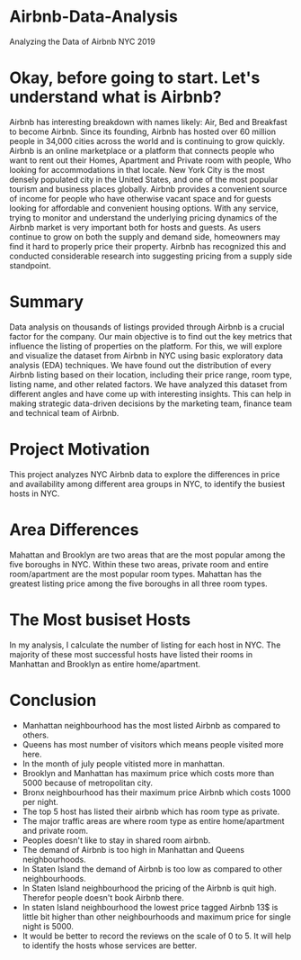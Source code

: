 # Airbnb-Data-Analysis
Analyzing the Data of Airbnb NYC 2019


# Okay, before going to start. Let's understand what is Airbnb?
Airbnb has interesting breakdown with names likely: Air, Bed and Breakfast to become Airbnb. Since its founding, Airbnb has hosted over 60 million people in 34,000 cities across the world and is continuing to grow quickly. Airbnb is an online marketplace or a platform that connects people who want to rent out their Homes, Apartment and Private room with people, Who looking for accommodations in that locale. New York City is the most densely populated city in the United States, and one of the most popular tourism and business places globally. Airbnb provides a convenient source of income for people who have otherwise vacant space and for guests looking for affordable and convenient housing options. With any service, trying to monitor and understand the underlying pricing dynamics of the Airbnb market is very important both for hosts and guests. As users continue to grow on both the supply and demand side, homeowners may find it hard to properly price their property. Airbnb has recognized this and conducted considerable research into suggesting pricing from a supply side standpoint.

# Summary
Data analysis on thousands of listings provided through Airbnb is a crucial factor for the company. Our main objective is to find out the key metrics that influence the listing of properties on the platform. For this, we will explore and visualize the dataset from Airbnb in NYC using basic exploratory data analysis (EDA) techniques. We have found out the distribution of every Airbnb listing based on their location, including their price range, room type, listing name, and other related factors. We have analyzed this dataset from different angles and have come up with interesting insights. This can help in making strategic data-driven decisions by the marketing team, finance team and technical team of Airbnb.

# Project Motivation
This project analyzes NYC Airbnb data to explore the differences in price and availability among different area groups in NYC, to identify the busiest hosts in NYC.

# Area Differences
Mahattan and Brooklyn are two areas that are the most popular among the five boroughs in NYC. Within these two areas, private room and entire room/apartment are the most popular room types. Mahattan has the greatest listing price among the five boroughs in all three room types.

# The Most busiset Hosts
In my analysis, I calculate the number of listing for each host in NYC. The majority of these most successful hosts have listed their rooms in Manhattan and Brooklyn as entire home/apartment.

# Conclusion
*   Manhattan neighbourhood has the most listed Airbnb as compared to others.
*   Queens has most number of visitors which means people visited more here.
*   In the month of july people vitisted more in manhattan.
*   Brooklyn and Manhattan has maximum price which costs more than 5000 because of metropolitan city.
*   Bronx neighbourhood has their maximum price Airbnb which costs 1000 per night.
*   The top 5 host has listed their airbnb which has room type as private.
*   The major traffic areas are where room type as entire home/apartment and private room.
*   Peoples doesn't like to stay in shared room airbnb.
*   The demand of Airbnb is too high in Manhattan and Queens neighbourhoods.
*   In Staten Island the demand of Airbnb is too low as compared to other neighbourhoods.
*   In Staten Island neighbourhood the pricing of the Airbnb is quit high. Therefor people doesn't book Airbnb there.
*   In staten Island neighbourhood the lowest price tagged Airbnb 13$ is little bit higher than other neighbourhoods and maximum price for single night is 5000.
*   It would be better to record the reviews on the scale of 0 to 5. It will help to identify the hosts whose services are better.
